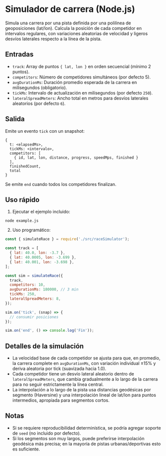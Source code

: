 # Simulador de carrera (Node.js)

Simula una carrera por una pista definida por una polilínea de geoposiciones (lat/lon). Calcula la posición de cada competidor en intervalos regulares, con variaciones aleatorias de velocidad y ligeros desvíos laterales respecto a la línea de la pista.

## Entradas

- `track`: Array de puntos `{ lat, lon }` en orden secuencial (mínimo 2 puntos).
- `competitors`: Número de competidores simultáneos (por defecto 5).
- `avgDurationMs`: Duración promedio esperada de la carrera en milisegundos (obligatorio).
- `tickMs`: Intervalo de actualización en milisegundos (por defecto `250`).
- `lateralSpreadMeters`: Ancho total en metros para desvíos laterales aleatorios (por defecto `6`).

## Salida

Emite un evento `tick` con un snapshot:

```
{
  t: <elapsedMs>,
  tickMs: <intervalo>,
  competitors: [
    { id, lat, lon, distance, progress, speedMps, finished }
  ],
  finishedCount,
  total
}
```

Se emite `end` cuando todos los competidores finalizan.

## Uso rápido

1. Ejecutar el ejemplo incluido:

```
node example.js
```

2. Uso programático:

```js
const { simulateRace } = require('./src/raceSimulator');

const track = [
  { lat: 40.0, lon: -3.7 },
  { lat: 40.0005, lon: -3.699 },
  { lat: 40.001, lon: -3.698 },
];

const sim = simulateRace({
  track,
  competitors: 10,
  avgDurationMs: 180000, // 3 min
  tickMs: 250,
  lateralSpreadMeters: 8,
});

sim.on('tick', (snap) => {
  // consumir posiciones
});

sim.on('end', () => console.log('Fin'));
```

## Detalles de la simulación

- La velocidad base de cada competidor se ajusta para que, en promedio, la carrera complete en `avgDurationMs`, con variación individual ±15% y deriva aleatoria por tick (suavizada hacia 1.0).
- Cada competidor tiene un desvío lateral aleatorio dentro de `lateralSpreadMeters`, que cambia gradualmente a lo largo de la carrera para no seguir estrictamente la línea central.
- La interpolación a lo largo de la pista usa distancias geodésicas por segmento (Haversine) y una interpolación lineal de lat/lon para puntos intermedios, apropiada para segmentos cortos.

## Notas

- Si se requiere reproducibilidad determinística, se podría agregar soporte de `seed` (no incluido por defecto).
- Si los segmentos son muy largos, puede preferirse interpolación geodésica más precisa; en la mayoría de pistas urbanas/deportivas esto es suficiente.

